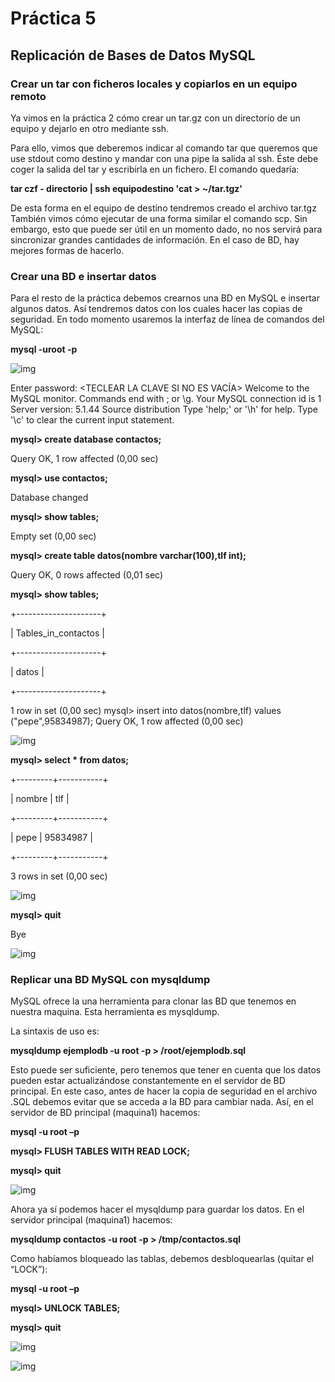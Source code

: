 # Práctica 5
## Replicación de Bases de Datos MySQL

### Crear un tar con ficheros locales y copiarlos en un equipo remoto

Ya vimos en la práctica 2 cómo crear un tar.gz con un directorio de un equipo y dejarlo
en otro mediante ssh.

Para ello, vimos que deberemos indicar al comando tar que queremos que use stdout
como destino y mandar con una pipe la salida al ssh. Éste debe coger la salida del tar
y escribirla en un fichero. El comando quedaría:

**tar czf - directorio | ssh equipodestino 'cat > ~/tar.tgz'**

De esta forma en el equipo de destino tendremos creado el archivo tar.tgz
También vimos cómo ejecutar de una forma similar el comando scp. Sin embargo,
esto que puede ser útil en un momento dado, no nos servirá para sincronizar grandes
cantidades de información. En el caso de BD, hay mejores formas de hacerlo.



### Crear una BD e insertar datos

Para el resto de la práctica debemos crearnos una BD en MySQL e insertar algunos
datos. Así tendremos datos con los cuales hacer las copias de seguridad. En todo
momento usaremos la interfaz de línea de comandos del MySQL:

**mysql -uroot -p**

![img](https://github.com/Jovalga/SWAP/blob/master/Imagenes/p5-1.jpg)


Enter password: <TECLEAR LA CLAVE SI NO ES VACÍA>
Welcome to the MySQL monitor. Commands end with ; or \g.
Your MySQL connection id is 1
Server version: 5.1.44 Source distribution
Type 'help;' or '\h' for help. Type '\c' to clear the current
input statement.


**mysql> create database contactos;**

Query OK, 1 row affected (0,00 sec)

**mysql> use contactos;**

Database changed

**mysql> show tables;**

Empty set (0,00 sec)

**mysql> create table datos(nombre varchar(100),tlf int);**

Query OK, 0 rows affected (0,01 sec)

**mysql> show tables;**

+---------------------+


| Tables_in_contactos |

+---------------------+

| datos |

+---------------------+

1 row in set (0,00 sec)
mysql> insert into datos(nombre,tlf) values ("pepe",95834987);
Query OK, 1 row affected (0,00 sec)

![img](https://github.com/Jovalga/SWAP/blob/master/Imagenes/p5-2.jpg)


**mysql> select * from datos;**


+---------+-----------+

| nombre | tlf |

+---------+-----------+

| pepe | 95834987 |

+---------+-----------+

3 rows in set (0,00 sec)

![img](https://github.com/Jovalga/SWAP/blob/master/Imagenes/p5-3.jpg)

**mysql> quit**

Bye

![img](https://github.com/Jovalga/SWAP/blob/master/Imagenes/p5-4.jpg)



### Replicar una BD MySQL con mysqldump

MySQL ofrece la una herramienta para clonar las BD que tenemos en nuestra
maquina. Esta herramienta es mysqldump.

La sintaxis de uso es:

**mysqldump ejemplodb -u root -p > /root/ejemplodb.sql**

Esto puede ser suficiente, pero tenemos que tener en cuenta que los datos pueden
estar actualizándose constantemente en el servidor de BD principal. En este caso,
antes de hacer la copia de seguridad en el archivo .SQL debemos evitar que se
acceda a la BD para cambiar nada.
Así, en el servidor de BD principal (maquina1) hacemos:

**mysql -u root –p**

**mysql> FLUSH TABLES WITH READ LOCK;**

**mysql> quit**

![img](https://github.com/Jovalga/SWAP/blob/master/Imagenes/p5-5.jpg)

Ahora ya sí podemos hacer el mysqldump para guardar los datos. En el servidor
principal (maquina1) hacemos:

**mysqldump contactos -u root -p > /tmp/contactos.sql**

Como habíamos bloqueado las tablas, debemos desbloquearlas (quitar el “LOCK”):

**mysql -u root –p**

**mysql> UNLOCK TABLES;**

**mysql> quit**

![img](https://github.com/Jovalga/SWAP/blob/master/Imagenes/p5-6.jpg)



![img](https://github.com/Jovalga/SWAP/blob/master/Imagenes/p4-1.jpg)






